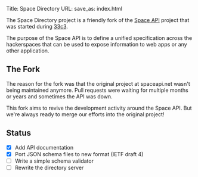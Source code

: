 Title: Space Directory
URL:
save_as: index.html

The Space Directory project is a friendly fork of the
[Space API](http://spaceapi.net/) project that was started during
[33c3](https://en.wikipedia.org/wiki/Chaos_Communication_Congress).

The purpose of the Space API is to define a unified specification across the
hackerspaces that can be used to expose information to web apps or any other
application.

## The Fork

The reason for the fork was that the original project at spaceapi.net wasn't
being maintained anymore. Pull requests were waiting for multiple months or
years and sometimes the API was down.

This fork aims to revive the development activity around the Space API. But
we're always ready to merge our efforts into the original project!

## Status

- [x] Add API documentation
- [x] Port JSON schema files to new format (IETF draft 4)
- [ ] Write a simple schema validator
- [ ] Rewrite the directory server
